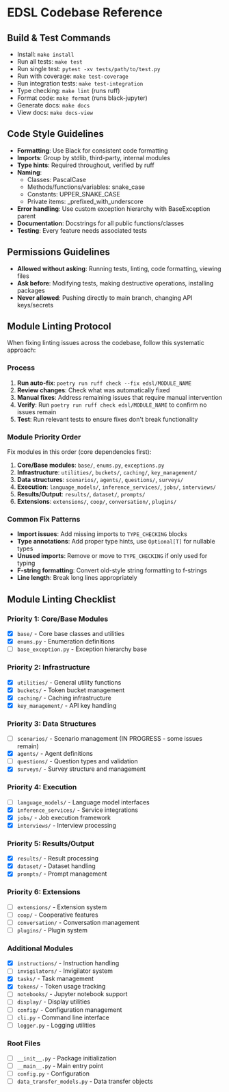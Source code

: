 # EDSL Codebase Reference

## Build & Test Commands
- Install: `make install`
- Run all tests: `make test`
- Run single test: `pytest -xv tests/path/to/test.py`
- Run with coverage: `make test-coverage`
- Run integration tests: `make test-integration`
- Type checking: `make lint` (runs ruff)
- Format code: `make format` (runs black-jupyter)
- Generate docs: `make docs`
- View docs: `make docs-view`

## Code Style Guidelines
- **Formatting**: Use Black for consistent code formatting
- **Imports**: Group by stdlib, third-party, internal modules
- **Type hints**: Required throughout, verified by ruff
- **Naming**: 
  - Classes: PascalCase
  - Methods/functions/variables: snake_case
  - Constants: UPPER_SNAKE_CASE
  - Private items: _prefixed_with_underscore
- **Error handling**: Use custom exception hierarchy with BaseException parent
- **Documentation**: Docstrings for all public functions/classes
- **Testing**: Every feature needs associated tests

## Permissions Guidelines
- **Allowed without asking**: Running tests, linting, code formatting, viewing files
- **Ask before**: Modifying tests, making destructive operations, installing packages
- **Never allowed**: Pushing directly to main branch, changing API keys/secrets

## Module Linting Protocol
When fixing linting issues across the codebase, follow this systematic approach:

### Process
1. **Run auto-fix**: `poetry run ruff check --fix edsl/MODULE_NAME`
2. **Review changes**: Check what was automatically fixed
3. **Manual fixes**: Address remaining issues that require manual intervention
4. **Verify**: Run `poetry run ruff check edsl/MODULE_NAME` to confirm no issues remain
5. **Test**: Run relevant tests to ensure fixes don't break functionality

### Module Priority Order
Fix modules in this order (core dependencies first):
1. **Core/Base modules**: `base/`, `enums.py`, `exceptions.py`
2. **Infrastructure**: `utilities/`, `buckets/`, `caching/`, `key_management/`
3. **Data structures**: `scenarios/`, `agents/`, `questions/`, `surveys/`
4. **Execution**: `language_models/`, `inference_services/`, `jobs/`, `interviews/`
5. **Results/Output**: `results/`, `dataset/`, `prompts/`
6. **Extensions**: `extensions/`, `coop/`, `conversation/`, `plugins/`

### Common Fix Patterns
- **Import issues**: Add missing imports to `TYPE_CHECKING` blocks
- **Type annotations**: Add proper type hints, use `Optional[T]` for nullable types
- **Unused imports**: Remove or move to `TYPE_CHECKING` if only used for typing
- **F-string formatting**: Convert old-style string formatting to f-strings
- **Line length**: Break long lines appropriately

## Module Linting Checklist

### Priority 1: Core/Base Modules
- [x] `base/` - Core base classes and utilities
- [x] `enums.py` - Enumeration definitions
- [ ] `base_exception.py` - Exception hierarchy base

### Priority 2: Infrastructure
- [x] `utilities/` - General utility functions
- [x] `buckets/` - Token bucket management
- [x] `caching/` - Caching infrastructure
- [x] `key_management/` - API key handling

### Priority 3: Data Structures
- [ ] `scenarios/` - Scenario management (IN PROGRESS - some issues remain)
- [x] `agents/` - Agent definitions
- [ ] `questions/` - Question types and validation
- [x] `surveys/` - Survey structure and management

### Priority 4: Execution
- [ ] `language_models/` - Language model interfaces
- [x] `inference_services/` - Service integrations
- [x] `jobs/` - Job execution framework
- [x] `interviews/` - Interview processing

### Priority 5: Results/Output
- [x] `results/` - Result processing
- [x] `dataset/` - Dataset handling
- [x] `prompts/` - Prompt management

### Priority 6: Extensions
- [ ] `extensions/` - Extension system
- [ ] `coop/` - Cooperative features
- [ ] `conversation/` - Conversation management
- [ ] `plugins/` - Plugin system

### Additional Modules
- [x] `instructions/` - Instruction handling
- [ ] `invigilators/` - Invigilator system
- [x] `tasks/` - Task management
- [x] `tokens/` - Token usage tracking
- [ ] `notebooks/` - Jupyter notebook support
- [ ] `display/` - Display utilities
- [ ] `config/` - Configuration management
- [ ] `cli.py` - Command line interface
- [ ] `logger.py` - Logging utilities

### Root Files
- [ ] `__init__.py` - Package initialization
- [ ] `__main__.py` - Main entry point
- [ ] `config.py` - Configuration
- [ ] `data_transfer_models.py` - Data transfer objects